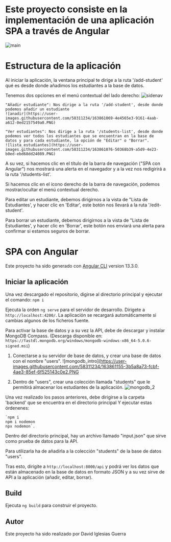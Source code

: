 # Este proyecto consiste en la implementación de una aplicación SPA a través de Angular

![main](https://user-images.githubusercontent.com/58311234/163860823-81f2e3f9-5a58-4abe-8b6c-6d25c0e49fb6.PNG)

# Estructura de la aplicación

Al iniciar la aplicación, la ventana principal  te dirige a la ruta '/add-student' qué es desde donde añadimos los estudiantes a la base de datos.

Tenemos dos opciones en el menú contextual del lado derecho:
    ![sidenav](https://user-images.githubusercontent.com/58311234/163860862-afacb4fc-7f46-414c-92e1-8e02fdcbf93e.PNG)

    "Añadir estudiante": Nos dirige a la ruta '/add-student', desde donde podemos añadir un estudiante
    ![anadir](https://user-images.githubusercontent.com/58311234/163861069-4e4565e3-9161-4aab-a612-0ed2157549a0.PNG)

    "Ver estudiantes": Nos dirige a la ruta '/students-list', desde donde podemos ver todos los estudiantes que se encuentran en la base de datos y para cada estudiante, la opción de "Editar" o "Borrar".
    ![lista_estudiantes](https://user-images.githubusercontent.com/58311234/163861076-50368b39-a5d9-4e23-b0ed-ebd68dd24089.PNG)

A su vez, si hacemos clic en el título de la barra de navegación ("SPA con Angular") nos mostrará una alerta en el navegador y a la vez nos redigirirá a la ruta '/students-list'.

Si hacemos clic en el icono derecho de la barra de navegación, podemos mostrar/ocultar el menú contextual derecho.

Para editar un estudiante, debemos dirigirnos a la vista de "Lista de Estudiantes', y hacer clic en 'Editar', este botón nos llevará a la ruta '/edit-student'.

Para borrar un estudiante, debemos dirigirnos a la vista de "Lista de Estudiantes', y hacer clic en 'Borrar', este botón nos enviará una alerta para confirmar si estamos seguros de borrar.

# SPA con Angular

Este proyecto ha sido generado con [Angular CLI](https://github.com/angular/angular-cli) version 13.3.0.

## Iniciar la aplicación

Una vez descargado el repositorio, digirse al directorio principal y ejecutar el comando:  `npm i` 

Ejecuta la orden `ng serve` para el servidor de desarrollo. Dirigete a `http://localhost:4200/`. La aplicación se recargará automáticamente si cambias algunos de los ficheros fuente.

Para activar la base de datos y a su vez la API, debe de descargar y instalar MongoDB Compass.
(Descarga disponible en: `https://fastdl.mongodb.org/windows/mongodb-windows-x86_64-5.0.6-signed.msi`)

1. Conectarse a su servidor de base de datos, y crear una base de datos con el nombre "users".
![mongodb_intro](https://user-images.githubusercontent.com/58311234/163861155-3b5a8a73-fcbf-4ae3-85ef-6f525143c0e2.PNG

3. Dentro de "users", crear una colección llamada "students" que le permitirá almacenar los estudiantes de la aplicación.
![mongodb_2](https://user-images.githubusercontent.com/58311234/163861184-fc56f4d4-701d-4d6e-9bcc-5a3e1a3e9b82.PNG)

Una vez realizado los pasos anteriores, debe dirigirse a la carpeta 'backend' que se encuentra en el directorio principal
Y ejecutar estas órdenenes:

    `npm i
    npm i nodemon
    npx nodemon`.

Dentro del directorio principal, hay un archivo llamado "input.json" que sirve como prueba de datos para la API.

Para utilizarla ha de añadirla a la colección "students" de la base de datos "users".

Tras esto, dirigite a  `http://localhost:8000/api` y podrá ver los datos que están almacenado en la base de datos en formato JSON y a su vez sirve de API a la aplicación (añadir, editar, borrar).

## Build

Ejecuta `ng build` para construir el proyecto.

## Autor

Este proyecto ha sido realizado por David Iglesias Guerra
